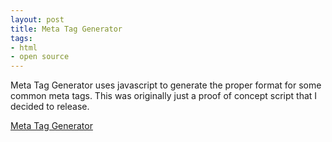 ```yaml
---
layout: post
title: Meta Tag Generator
tags:
- html
- open source
---
```


Meta Tag Generator uses javascript to generate the proper format for some  			common meta tags.  This was originally just a proof of concept 			script that I decided to release.

[Meta Tag Generator](http://aaronsaray.com/blog/wp-content/uploads/2008/04/metataggenerator_01a.zip)
